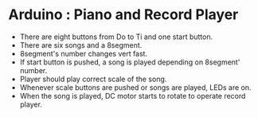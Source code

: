 # Arduino : Piano and Record Player
- There are eight buttons from Do to Ti and one start button.
- There are six songs and a 8segment.
- 8segment's number changes vert fast.
- If start button is pushed, a song is played depending on 8segment' number.
- Player should play correct scale of the song.
- Whenever scale buttons are pushed or songs are played, LEDs are on.
- When the song is played, DC motor starts to rotate to operate record player.
